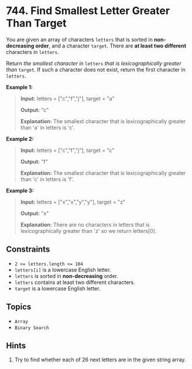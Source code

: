 # 744. Find Smallest Letter Greater Than Target

You are given an array of characters `letters` that is sorted in **non-decreasing order**, and a character `target`. There are **at least two different** characters in `letters`.

Return _the smallest character in_ `letters` _that is lexicographically greater than_ `target`. If such a character does not exist, return the first character in `letters`.

**Example 1:**

> **Input:** letters = \["c","f","j"\], target = "a"
>
> **Output:** "c"
>
> **Explanation:** The smallest character that is lexicographically greater than 'a' in letters is 'c'.

**Example 2:**

> **Input:** letters = \["c","f","j"\], target = "c"
>
> **Output:** "f"
>
> **Explanation:** The smallest character that is lexicographically greater than 'c' in letters is 'f'.

**Example 3:**

> **Input:** letters = \["x","x","y","y"\], target = "z"
>
> **Output:** "x"
>
> **Explanation:** There are no characters in letters that is lexicographically greater than 'z' so we return letters\[0\].

## Constraints

* `2 <= letters.length <= 104`
* `letters[i]` is a lowercase English letter.
* `letters` is sorted in **non-decreasing** order.
* `letters` contains at least two different characters.
* `target` is a lowercase English letter.

## Topics

* `Array`
* `Binary Search`

## Hints

1. Try to find whether each of 26 next letters are in the given string array.
